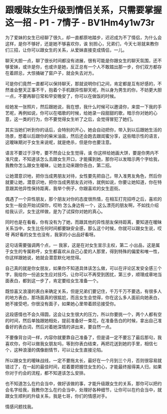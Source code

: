# 跟暧昧女生升级到情侣关系，只需要掌握这一招 - P1 - 7情子 - BV1Hm4y1w73r

为了爱妹的女生已经聊了很久，却一直都原地踏步，迟迟成为不了情侣，为什么会这样，是你不够好，还是她不够喜欢你，诶 别担心，兄弟们，今天七哥就来教你们三招，让你可以跟女生的关系，从爱妹直接变成情侣，一儿。

聊天大胆一点，聊了很长时间都没有进展，很有可能是你跟女生的聊天氛围，还不够爱妹，或许是你，也或许是她，反正总有一个人不敢踏出那一步，你们双方都存在着顾忌，大惊捅破了窗户子，就会失去对方。

可是你们竟然一直都可以保持聊天，那就说明你们之间，肯定都是互有好感的，不然谁会整天正事不干，抱着个手机跟异性聊天呢，所以身为男生的你，不妨更大胆一点，不要再聊日常和早安晚安了，你可以在做饭的时候。

给她发一张照片，然后跟她说，我在想，我什么时候可以邀请你，来尝一下我的手艺呢，再例如说，你可以在唱歌的时候，给她录一段甜甜的歌，暗示你对她的心意，这一类的行为，你不要觉得女生听了之后，会觉得冒犯了她们。

其实当她们听到你的话后，会特别的开心，她会自动把你，带入到以后跟她生活的场景，想着以后跟你的柴米油盐，然后还会跑去跟闺蜜分享，这些暗示性的语言，这暧昧期对于女生来说呢，就是绝杀，但是你也要注意。

语言不要过于浮夸，要不然会让女生觉得，诶 你这样给她画大饼，要是你男内不准尺度，不知道该怎么去跟女生开口，才能撂到她，那你可以发暗示两个字给我，我教你怎么跟女生暧昧，让她主动来跟你告白，第二招。

让她潜意识地，把你当成男朋友对待，女性要先把自己，带入准男友角色，然后你就要让她，潜意识地，把你当成男朋友去对待，就例如说，你要让她知道，你在特意跟其他异性保持距离，我举个例子，你跟喜欢的女生逛街。

偶遇了一个异性朋友，那个朋友对你的态度很热情，在相互打完招呼之后，喜欢的女生一般会开始试探你，哎哟 怎么身边有一个，这么漂亮的朋友啊，不如找介绍给我认识，女生这样做，是为了试探你对她的真心。

同时也是在看看，你有没有为了她，而跟其他的异性朋友保持距离，要知道在暧昧关系当中，女生比任何时间都要缺安全感，那么这个时候，你就可以跟女生说，哎呀 再好看的女生也没有，我家的小出品好看呀。

这句话需要强调两个点，一 我家，这是在对女生宣示主权，第二 小出品，这是属于女生的专属称呼，女生都喜欢从自己心爱的人那里，得到特殊的偏爱和唯一性，你这样跟她说，她就会潜意默化地觉得。

自己真的就是你女朋友，如果你不知道具体该怎么做，可以在评论区发安全感三个字，我给你一份追女生应对技巧，让你可以不再受到困扰，第三步，顺理成章地当面表白，都到这一步了，肯定要给女生准备一个。

既惊喜又浪漫的表白来确定关系，但是兄弟们要记住，千万千万不要选，有很多人的地方表白，那场面真的很尴尬，而且女生会觉得，你在这么多人面前向她表白，她不接受吧，你很没有面子，如果她心里带着顾忌接受你。

这段感情也不会久得圆，这会让女生很大的压力，所以你要挑一个，两个人都有空的时间，然后单独跟她相处，提前准备好一束花，在准备告白的时候，拿出自己准备好的表白词，然后对着她深情的讲出来，要自然一点。

不要像背台词一样，内容你就要靠自己准备了，但是请一定不要忘了最后那句，我喜欢你，你可以做我女朋友吗，等到你表白结束，再把花送到她的手里，相信七个，这种浪漫的偶像剧情节，可以让女生直接沦陷。

所以跟女生的暧昧战线，一定不要拖太长，最好在一个月到三个月，否则很容易就错过了，在一起的最佳时间，趁着要把握住女生的心，才能最终报得美人归，如果你对于约会的流程，都不知道该怎么安排。

也不知道怎么在约会当中，做好该做的事，才能升级跟女生的关系，那你可以把约会名字给我，我教你怎么在约会当中，处理好各种细节，让你可以在约会当中，就跟女生顺利的升级关系，我是七哥，你们的情感对手。

情感问题找我。